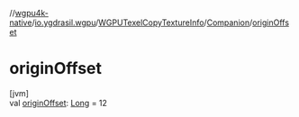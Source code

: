 //[wgpu4k-native](../../../../index.md)/[io.ygdrasil.wgpu](../../index.md)/[WGPUTexelCopyTextureInfo](../index.md)/[Companion](index.md)/[originOffset](origin-offset.md)

# originOffset

[jvm]\
val [originOffset](origin-offset.md): [Long](https://kotlinlang.org/api/core/kotlin-stdlib/kotlin/-long/index.html) = 12